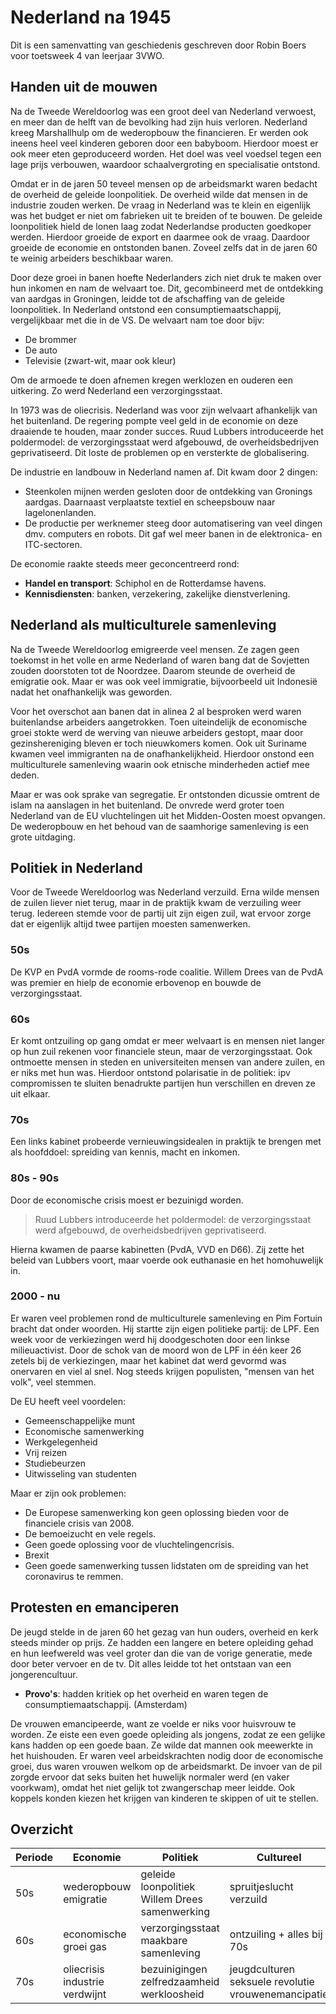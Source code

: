 # Nederland na 1945

Dit is een samenvatting van geschiedenis geschreven door Robin Boers voor toetsweek 4 van leerjaar 3VWO.

## Handen uit de mouwen

Na de Tweede Wereldoorlog was een groot deel van Nederland verwoest, en meer dan de helft van de bevolking had zijn huis verloren. Nederland kreeg Marshallhulp om de wederopbouw the financieren. Er werden ook ineens heel veel kinderen geboren door een babyboom. Hierdoor moest er ook meer eten geproduceerd worden. Het doel was veel voedsel tegen een lage prijs verbouwen, waardoor schaalvergroting en specialisatie ontstond.

Omdat er in de jaren 50 teveel mensen op de arbeidsmarkt waren bedacht de overheid de geleide loonpolitiek. De overheid wilde dat mensen in de industrie zouden werken. De vraag in Nederland was te klein en eigenlijk was het budget er niet om fabrieken uit te breiden of te bouwen. De geleide loonpolitiek hield de lonen laag zodat Nederlandse producten goedkoper werden. Hierdoor groeide de export en daarmee ook de vraag. Daardoor groeide de economie en ontstonden banen. Zoveel zelfs dat in de jaren 60 te weinig arbeiders beschikbaar waren.

Door deze groei in banen hoefte Nederlanders zich niet druk te maken over hun inkomen en nam de welvaart toe. Dit, gecombineerd met de ontdekking van aardgas in Groningen, leidde tot de afschaffing van de geleide loonpolitiek. In Nederland ontstond een consumptiemaatschappij, vergelijkbaar met die in de VS. De welvaart nam toe door bijv:

- De brommer
- De auto
- Televisie (zwart-wit, maar ook kleur)

Om de armoede te doen afnemen kregen werklozen en ouderen een uitkering. Zo werd Nederland een verzorgingsstaat.

In 1973 was de oliecrisis. Nederland was voor zijn welvaart afhankelijk van het buitenland. De regering pompte veel geld in de economie on deze draaiende te houden, maar zonder succes. Ruud Lubbers introduceerde het poldermodel: de verzorgingsstaat werd afgebouwd, de overheidsbedrijven geprivatiseerd. Dit loste de problemen op en versterkte de globalisering.

De industrie en landbouw in Nederland namen af. Dit kwam door 2 dingen:

- Steenkolen mijnen werden gesloten door de ontdekking van Gronings aardgas. Daarnaast verplaatste textiel en scheepsbouw naar lagelonenlanden.
- De productie per werknemer steeg door automatisering van veel dingen dmv. computers en robots. Dit gaf wel meer banen in de elektronica- en ITC-sectoren.

De economie raakte steeds meer geconcentreerd rond:

- **Handel en transport**: Schiphol en de Rotterdamse havens.
- **Kennisdiensten**: banken, verzekering, zakelijke dienstverlening.

## Nederland als multiculturele samenleving

Na de Tweede Wereldoorlog emigreerde veel mensen. Ze zagen geen toekomst in het volle en arme Nederland of waren bang dat de Sovjetten zouden doorstoten tot de Noordzee. Daarom steunde de overheid de emigratie ook. Maar er was ook veel immigratie, bijvoorbeeld uit Indonesië nadat het onafhankelijk was geworden.

Voor het overschot aan banen dat in alinea 2 al besproken werd waren buitenlandse arbeiders aangetrokken. Toen uiteindelijk de economische groei stokte werd de werving van nieuwe arbeiders gestopt, maar door gezinshereniging bleven er toch nieuwkomers komen. Ook uit Suriname kwamen veel immigranten na de onafhankelijkheid. Hierdoor onstond een multiculturele samenleving waarin ook etnische minderheden actief mee deden.

Maar er was ook sprake van segregatie. Er ontstonden dicussie omtrent de islam na aanslagen in het buitenland. De onvrede werd groter toen Nederland van de EU vluchtelingen uit het Midden-Oosten moest opvangen. De wederopbouw en het behoud van de saamhorige samenleving is een grote uitdaging.

## Politiek  in Nederland

Voor de Tweede Wereldoorlog was Nederland verzuild. Erna wilde mensen de zuilen liever niet terug, maar in de praktijk kwam de verzuiling weer terug. Iedereen stemde voor de partij uit zijn eigen zuil, wat ervoor zorge dat er eigenlijk altijd twee partijen moesten samenwerken.

### 50s

De KVP en PvdA vormde de rooms-rode coalitie. Willem Drees van de PvdA was premier en hielp de economie erbovenop en bouwde de verzorgingsstaat.

### 60s

Er komt ontzuiling op gang omdat er meer welvaart is en mensen niet langer op hun zuil rekenen voor financiele steun, maar de verzorgingsstaat. Ook ontmoette mensen in steden en universiteiten mensen van andere zuilen, en er niks met hun was. Hierdoor ontstond polarisatie in de politiek: ipv compromissen te sluiten benadrukte partijen hun verschillen en dreven ze uit elkaar.

### 70s

Een links kabinet probeerde vernieuwingsidealen in praktijk te brengen met als hoofddoel: spreiding van kennis, macht en inkomen. 

### 80s - 90s

Door de economische crisis moest er bezuinigd worden.

> Ruud Lubbers introduceerde het poldermodel: de verzorgingsstaat werd afgebouwd, de overheidsbedrijven geprivatiseerd.

Hierna kwamen de paarse kabinetten (PvdA, VVD en D66). Zij zette het beleid van Lubbers voort, maar voerde ook euthanasie en het homohuwelijk in.

### 2000 - nu

Er waren veel problemen rond de multiculturele samenleving en Pim Fortuin bracht dat onder woorden. Hij startte zijn eigen politieke partij: de LPF. Een week voor de verkiezingen werd hij doodgeschoten door een linkse milieuactivist. Door de schok van de moord won de LPF in één keer 26 zetels bij de verkiezingen, maar het kabinet dat werd gevormd was onervaren en viel al snel. Nog steeds krijgen populisten, "mensen van het volk", veel stemmen.


De EU heeft veel voordelen:

- Gemeenschappelijke munt
- Economische samenwerking
- Werkgelegenheid
- Vrij reizen
- Studiebeurzen
- Uitwisseling van studenten

Maar er zijn ook problemen:

- De Europese samenwerking kon geen oplossing bieden voor de financiele crisis van 2008.
- De bemoeizucht en vele regels.
- Geen goede oplossing voor de vluchtelingencrisis.
- Brexit
- Geen goede samenwerking tussen lidstaten om de spreiding van het coronavirus te remmen.


## Protesten en emanciperen

De jeugd stelde in de jaren 60 het gezag van hun ouders, overheid en kerk steeds minder op prijs. Ze hadden een langere en betere opleiding gehad en hun leefwereld was veel groter dan die van de vorige generatie, mede door beter vervoer en de tv. Dit alles leidde tot het ontstaan van een jongerencultuur.

- **Provo's**: hadden kritiek op het overheid en waren tegen de consumptiemaatschappij. (Amsterdam)

De vrouwen emancipeerde, want ze voelde er niks voor huisvrouw te worden. Ze eiste een even goede opleiding als jongens, zodat ze een gelijke kans hadden op een goede baan. Ze wilde dat mannen ook meewerkte in het huishouden. Er waren veel arbeidskrachten nodig door de economische groei, dus waren vrouwen welkom op de arbeidsmarkt. De invoer van de pil zorgde ervoor dat seks buiten het huwelijk normaler werd (en vaker voorkwam), omdat het niet gelijk tot zwangerschap meer leidde. Ook koppels konden kiezen het krijgen van kinderen te skippen of uit te stellen.

## Overzicht

| Periode | Economie                       | Politiek                                       | Cultureel                                           |
|---------|--------------------------------|------------------------------------------------|-----------------------------------------------------|
| 50s     | wederopbouw emigratie          | geleide loonpolitiek Willem Drees samenwerking | spruitjeslucht verzuild                             |
| 60s     | economische groei gas          | verzorgingsstaat maakbare samenleving          | ontzuiling + alles bij 70s                          |
| 70s     | oliecrisis industrie verdwijnt | bezuinigingen zelfredzaamheid werkloosheid     | jeugdculturen seksuele revolutie vrouwenemancipatie |